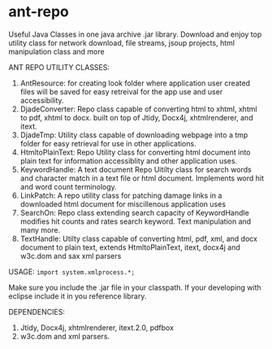# ant-repo
Useful Java Classes in one java archive .jar library. Download and enjoy top utility class for network download, file streams, jsoup projects, html manipulation class and more

ANT REPO UTILITY CLASSES:
1. AntResource: for creating look folder where application user created files will be saved for easy retreival for the app use and user accessibility.
2. DjadeConverter: Repo class capable of converting html to xhtml, xhtml to pdf, xhtml to docx. built on top of Jtidy, Docx4j, xhtmlrenderer, and itext.
3. DjadeTmp: Utility class capable of downloading webpage into a tmp folder for easy retrieval for use in other applications.
4. HtmltoPlainText: Repo Utility class for converting html document into plain text for information accessiblity and other application uses.
5. KeywordHandle: A text document Repo Uitilty class for search words and character match in a text file or html document. Implements word hit and word count terminology.
6. LinkPatch: A repo utility class for patching damage links in a downloaded html document for miscillenous application uses
7. SearchOn: Repo class extending search capacity of KeywordHandle modifies hit counts and rates search keyword. Text manipulation and many more.
8. TextHandle: Utilty class capable of converting html, pdf, xml, and docx document to plain text, extends HtmltoPlainText, itext, docx4j and w3c.dom and sax xml parsers

USAGE:
```import system.xmlprocess.*;```

Make sure you include the .jar file in your classpath. If your developing with eclipse include it in you reference library.

DEPENDENCIES:
1. Jtidy, Docx4j, xhtmlrenderer, itext.2.0, pdfbox
2. w3c.dom and xml parsers.
